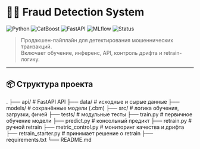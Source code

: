 # 🕵️‍♂️ Fraud Detection System

![Python](https://img.shields.io/badge/python-3.10+-blue.svg)
![CatBoost](https://img.shields.io/badge/CatBoost-enabled-brightgreen)
![FastAPI](https://img.shields.io/badge/API-FastAPI-teal)
![MLflow](https://img.shields.io/badge/MLflow-tracking-orange)
![Status](https://img.shields.io/badge/status-active-success)

> Продакшен-пайплайн для детектирования мошеннических транзакций.  
> Включает обучение, инференс, API, контроль дрифта и retrain-логику.

---

## 📦 Структура проекта

.
├── api/ # FastAPI API
├── data/ # исходные и сырые данные
├── models/ # сохранённые модели (.cbm)
├── src/ # логика обучения, загрузки, фичей
├── tests/ # модульные тесты
├── train.py # первичное обучение модели
├── predict.py # консольный предикт
├── retrain.py # ручной retrain
├── metric_control.py # мониторинг качества и дрифта
├── retrain_starter.py # принимает решение о retrain
├── requirements.txt
└── README.md